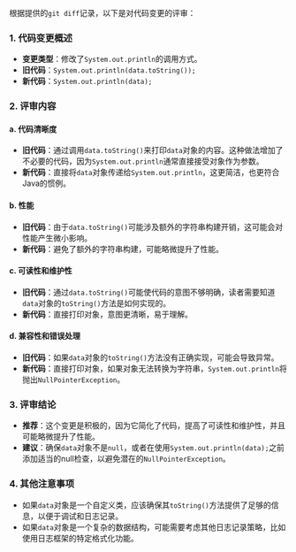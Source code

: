 根据提供的`git diff`记录，以下是对代码变更的评审：

### 1. 代码变更概述
- **变更类型**：修改了`System.out.println`的调用方式。
- **旧代码**：`System.out.println(data.toString());`
- **新代码**：`System.out.println(data);`

### 2. 评审内容

#### a. 代码清晰度
- **旧代码**：通过调用`data.toString()`来打印`data`对象的内容。这种做法增加了不必要的代码，因为`System.out.println`通常直接接受对象作为参数。
- **新代码**：直接将`data`对象传递给`System.out.println`，这更简洁，也更符合Java的惯例。

#### b. 性能
- **旧代码**：由于`data.toString()`可能涉及额外的字符串构建开销，这可能会对性能产生微小影响。
- **新代码**：避免了额外的字符串构建，可能略微提升了性能。

#### c. 可读性和维护性
- **旧代码**：通过`data.toString()`可能使代码的意图不够明确，读者需要知道`data`对象的`toString()`方法是如何实现的。
- **新代码**：直接打印对象，意图更清晰，易于理解。

#### d. 兼容性和错误处理
- **旧代码**：如果`data`对象的`toString()`方法没有正确实现，可能会导致异常。
- **新代码**：直接打印对象，如果对象无法转换为字符串，`System.out.println`将抛出`NullPointerException`。

### 3. 评审结论
- **推荐**：这个变更是积极的，因为它简化了代码，提高了可读性和维护性，并且可能略微提升了性能。
- **建议**：确保`data`对象不是`null`，或者在使用`System.out.println(data);`之前添加适当的null检查，以避免潜在的`NullPointerException`。

### 4. 其他注意事项
- 如果`data`对象是一个自定义类，应该确保其`toString()`方法提供了足够的信息，以便于调试和日志记录。
- 如果`data`对象是一个复杂的数据结构，可能需要考虑其他日志记录策略，比如使用日志框架的特定格式化功能。